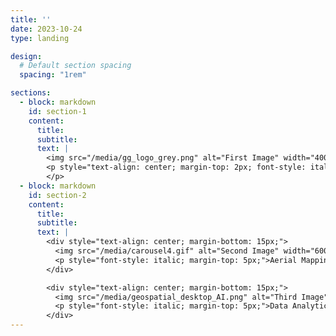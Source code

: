 ```yaml
---
title: ''
date: 2023-10-24
type: landing

design:
  # Default section spacing
  spacing: "1rem"

sections:
  - block: markdown
    id: section-1
    content:
      title: 
      subtitle: 
      text: |
        <img src="/media/gg_logo_grey.png" alt="First Image" width="400">
        <p style="text-align: center; margin-top: 2px; font-style: italic;">
        </p>
  - block: markdown
    id: section-2
    content:
      title: 
      subtitle: 
      text: |
        <div style="text-align: center; margin-bottom: 15px;">
          <img src="/media/carousel4.gif" alt="Second Image" width="600">
          <p style="font-style: italic; margin-top: 5px;">Aerial Mapping</p>
        </div>

        <div style="text-align: center; margin-bottom: 15px;">
          <img src="/media/geospatial_desktop_AI.png" alt="Third Image" width="600">
          <p style="font-style: italic; margin-top: 5px;">Data Analytics & ML</p>
        </div>
---
```

